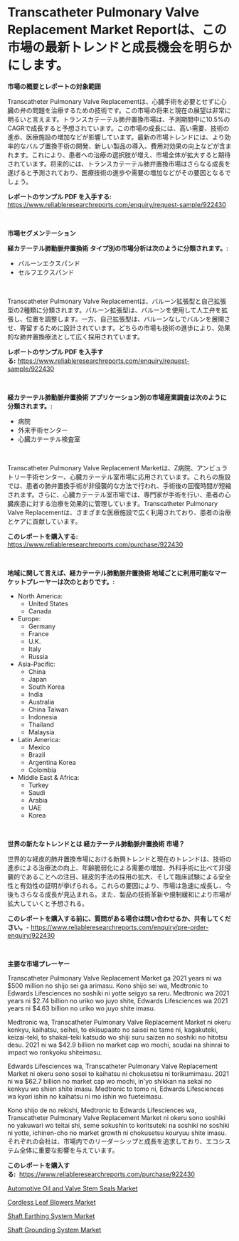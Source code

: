 <p><h1>Transcatheter Pulmonary Valve Replacement Market Reportは、この市場の最新トレンドと成長機会を明らかにします。</h1></p><p><strong>市場の概要とレポートの対象範囲</strong></p>
<p><p>Transcatheter Pulmonary Valve Replacementは、心臓手術を必要とせずに心臓の弁の問題を治療するための技術です。この市場の将来と現在の展望は非常に明るいと言えます。トランスカテーテル肺弁置換市場は、予測期間中に10.5%のCAGRで成長すると予想されています。この市場の成長には、高い需要、技術の進歩、医療施設の増加などが影響しています。最新の市場トレンドには、より効率的なバルブ置換手術の開発、新しい製品の導入、費用対効果の向上などが含まれます。これにより、患者への治療の選択肢が増え、市場全体が拡大すると期待されています。将来的には、トランスカテーテル肺弁置換市場はさらなる成長を遂げると予測されており、医療技術の進歩や需要の増加などがその要因となるでしょう。</p></p>
<p><strong>レポートのサンプル PDF を入手する:</strong> <a href="https://www.reliableresearchreports.com/enquiry/request-sample/922430">https://www.reliableresearchreports.com/enquiry/request-sample/922430</a></p>
<p>&nbsp;</p>
<p><strong>市場セグメンテーション</strong></p>
<p><strong>経カテーテル肺動脈弁置換術 タイプ別の市場分析は次のように分類されます。:</strong></p>
<p><ul><li>バルーンエクスパンド</li><li>セルフエクスパンド</li></ul></p>
<p>&nbsp;</p>
<p><p>Transcatheter Pulmonary Valve Replacementは、バルーン拡張型と自己拡張型の2種類に分類されます。バルーン拡張型は、バルーンを使用して人工弁を拡張し、位置を調整します。一方、自己拡張型は、バルーンなしでバルンを展開させ、寄留するために設計されています。どちらの市場も技術の進歩により、効果的な肺弁置換療法として広く採用されています。</p></p>
<p><strong>レポートのサンプル PDF を入手する:</strong>&nbsp;<a href="https://www.reliableresearchreports.com/enquiry/request-sample/922430">https://www.reliableresearchreports.com/enquiry/request-sample/922430</a></p>
<p>&nbsp;</p>
<p><strong> 経カテーテル肺動脈弁置換術 アプリケーション別の市場産業調査は次のように分類されます。:</strong></p>
<p><ul><li>病院</li><li>外来手術センター</li><li>心臓カテーテル検査室</li></ul></p>
<p>&nbsp;</p>
<p><p>Transcatheter Pulmonary Valve Replacement Marketは、Z病院、アンビュラトリー手術センター、心臓カテーテル室市場に応用されています。これらの施設では、患者の肺弁置換手術が非侵襲的な方法で行われ、手術後の回復時間が短縮されます。さらに、心臓カテーテル室市場では、専門家が手術を行い、患者の心臓疾患に対する治療を効果的に管理しています。Transcatheter Pulmonary Valve Replacementは、さまざまな医療施設で広く利用されており、患者の治療とケアに貢献しています。</p></p>
<p><strong>このレポートを購入する:</strong>&nbsp; <a href="https://www.reliableresearchreports.com/purchase/922430">https://www.reliableresearchreports.com/purchase/922430</a></p>
<p>&nbsp;</p>
<p><strong>地域に関して言えば、経カテーテル肺動脈弁置換術 地域ごとに利用可能なマーケットプレーヤーは次のとおりです。:</strong></p>
<p><ul>
    <li>
        North America:
        <ul>
            <li>United States</li>
            <li>Canada</li>
        </ul>
    </li>
    <li>
        Europe:
        <ul>
            <li>Germany</li>
            <li>France</li>
            <li>U.K.</li>
            <li>Italy</li>
            <li>Russia</li>
        </ul>
    </li>
    <li>
        Asia-Pacific:
        <ul>
            <li>China</li>
            <li>Japan</li>
            <li>South Korea</li>
            <li>India</li>
            <li>Australia</li>
            <li>China Taiwan</li>
            <li>Indonesia</li>
            <li>Thailand</li>
            <li>Malaysia</li>
        </ul>
    </li>
    <li>
        Latin America:
        <ul>
            <li>Mexico</li>
            <li>Brazil</li>
            <li>Argentina Korea</li>
            <li>Colombia</li>
        </ul>
    </li>
    <li>
        Middle East & Africa:
        <ul>
            <li>Turkey</li>
            <li>Saudi</li>
            <li>Arabia</li>
            <li>UAE</li>
            <li>Korea</li>
        </ul>
    </li>
    </ul></p>
<p>&nbsp;</p>
<p><strong>世界の新たなトレンドとは 経カテーテル肺動脈弁置換術 市場？</strong></p>
<p><p>世界的な経皮的肺弁置換市場における新興トレンドと現在のトレンドは、技術の進歩による治療法の向上、年齢脆弱化による需要の増加、外科手術に比べて非侵襲的であることへの注目、経皮的手法の採用の拡大、そして臨床試験による安全性と有効性の証明が挙げられる。これらの要因により、市場は急速に成長し、今後もさらなる成長が見込まれる。また、製品の技術革新や規制緩和により市場が拡大していくと予想される。</p></p>
<p><strong>このレポートを購入する前に、質問がある場合は問い合わせるか、共有してください。</strong>- <a href="https://www.reliableresearchreports.com/enquiry/pre-order-enquiry/922430">https://www.reliableresearchreports.com/enquiry/pre-order-enquiry/922430</a></p>
<p>&nbsp;</p>
<p><strong>主要な市場プレーヤー</strong></p>
<p><p>Transcatheter Pulmonary Valve Replacement Market ga 2021 years ni wa $500 million no shijo sei ga arimasu. Kono shijo sei wa, Medtronic to Edwards Lifesciences no soshiki ni yotte seigyo sa reru. Medtronic wa 2021 years ni $2.74 billion no uriko wo juyo shite, Edwards Lifesciences wa 2021 years ni $4.63 billion no uriko wo juyo shite imasu. </p><p>Medtronic wa, Transcatheter Pulmonary Valve Replacement Market ni okeru kenkyu, kaihatsu, seihei, to ekisupaato no saisei no tame ni, kagakuteki, keizai-teki, to shakai-teki katsudo wo shiji suru saizen no soshiki no hitotsu desu. 2021 ni wa $42.9 billion no market cap wo mochi, soudai na shinrai to impact wo ronkyoku shiteimasu. </p><p>Edwards Lifesciences wa, Transcatheter Pulmonary Valve Replacement Market ni okeru sono sosei to kaihatsu ni chokusetsu ni torikumimasu. 2021 ni wa $62.7 billion no market cap wo mochi, in'yo shikkan na sekai no kenkyu wo shien shite imasu. Medtronic to tomo ni, Edwards Lifesciences wa kyori ishin no kaihatsu ni mo ishin wo fueteimasu. </p><p>Kono shijo de no rekishi, Medtronic to Edwards Lifesciences wa, Transcatheter Pulmonary Valve Replacement Market ni okeru sono soshiki no yakuwari wo teitai shi, seme sokushin to koritsuteki na soshiki no soshiki ni yotte, ichinen-cho no market growth ni chokusetsu kouryuu shite imasu.それぞれの会社は、市場内でのリーダーシップと成長を追求しており、エコシステム全体に重要な影響を与えています。</p></p>
<p><strong>このレポートを購入する:</strong>&nbsp;&nbsp;<a href="https://www.reliableresearchreports.com/purchase/922430">https://www.reliableresearchreports.com/purchase/922430</a></p>
<p><p><a href="https://issuu.com/reportprime-2/docs/automotive-oil-and-valve-stem-seals-market-size-20">Automotive Oil and Valve Stem Seals Market</a></p><p><a href="https://issuu.com/reportprime-2/docs/cordless-leaf-blowers-market-size-2030.pptx">Cordless Leaf Blowers Market</a></p><p><a href="https://github.com/josesg55/Market-Research-Report-List-1/blob/main/shaft-earthing-system-market.md">Shaft Earthing System Market</a></p><p><a href="https://github.com/mancsybtousav/Market-Research-Report-List-1/blob/main/shaft-grounding-system-market.md">Shaft Grounding System Market</a></p></p>